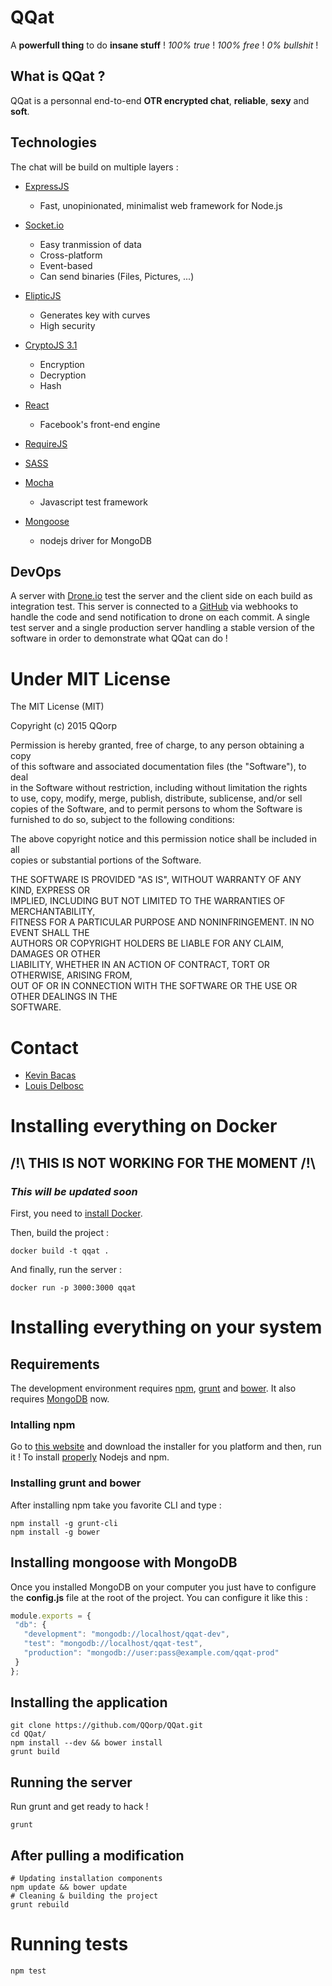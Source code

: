 # QQat
A **powerfull thing** to do **insane stuff** ! _100% true_ ! _100% free_ ! _0% bullshit_ !

## What is QQat ?
QQat is a personnal end-to-end **OTR encrypted chat**, **reliable**, **sexy** and **soft**.

## Technologies
The chat will be build on multiple layers :
- [ExpressJS](http://expressjs.com/)
  - Fast, unopinionated, minimalist web framework for Node.js

- [Socket.io](http://socket.io/)
  - Easy tranmission of data
  - Cross-platform
  - Event-based
  - Can send binaries (Files, Pictures, ...)

- [ElipticJS](https://github.com/indutny/elliptic)
  - Generates key with curves
  - High security

- [CryptoJS 3.1](https://code.google.com/p/crypto-js/)
  - Encryption
  - Decryption
  - Hash

- [React](https://facebook.github.io/react/)
  - Facebook's front-end engine

- [RequireJS](http://requirejs.org/)
- [SASS](http://sass-lang.com/)
- [Mocha](http://mochajs.org/)
  - Javascript test framework

- [Mongoose](http://mongoosejs.com/)
  - nodejs driver for MongoDB

## DevOps
A server with [Drone.io](drone.io) test the server and the client side on each build as integration test. This server is connected to a [GitHub](https://github.com/) via webhooks to handle the code and send notification to drone on each commit. A single test server and a single production server handling a stable version of the software in order to demonstrate what QQat can do !

# Under MIT License
The MIT License (MIT)

Copyright (c) 2015 QQorp

Permission is hereby granted, free of charge, to any person obtaining a copy<br>of this software and associated documentation files (the "Software"), to deal<br>in the Software without restriction, including without limitation the rights<br>to use, copy, modify, merge, publish, distribute, sublicense, and/or sell<br>copies of the Software, and to permit persons to whom the Software is<br>furnished to do so, subject to the following conditions:

The above copyright notice and this permission notice shall be included in all<br>copies or substantial portions of the Software.

THE SOFTWARE IS PROVIDED "AS IS", WITHOUT WARRANTY OF ANY KIND, EXPRESS OR<br>IMPLIED, INCLUDING BUT NOT LIMITED TO THE WARRANTIES OF MERCHANTABILITY,<br>FITNESS FOR A PARTICULAR PURPOSE AND NONINFRINGEMENT. IN NO EVENT SHALL THE<br>AUTHORS OR COPYRIGHT HOLDERS BE LIABLE FOR ANY CLAIM, DAMAGES OR OTHER<br>LIABILITY, WHETHER IN AN ACTION OF CONTRACT, TORT OR OTHERWISE, ARISING FROM,<br>OUT OF OR IN CONNECTION WITH THE SOFTWARE OR THE USE OR OTHER DEALINGS IN THE<br>SOFTWARE.

# Contact
- [Kevin Bacas](https://github.com/KevinBacas)
- [Louis Delbosc](https://github.com/LouisDelbosc)

# Installing everything on Docker
## /!\ **THIS IS NOT WORKING FOR THE MOMENT** /!\
### *This will be updated soon*
First, you need to [install Docker](https://docs.docker.com/installation/).

Then, build the project :

```shell
docker build -t qqat .
```

And finally, run the server :

```shell
docker run -p 3000:3000 qqat
```

# Installing everything on your system
## Requirements
The development environment requires [npm](https://www.npmjs.com/), [grunt](http://gruntjs.com/) and [bower](http://bower.io/). It also requires [MongoDB](https://www.mongodb.org/) now.

### Intalling npm
Go to [this website](https://nodejs.org/download/) and download the installer for you platform and then, run it !
To install [properly](https://www.joyent.com/blog/installing-node-and-npm/) Nodejs and npm.

### Installing grunt and bower
After installing npm take you favorite CLI and type :

```shell
npm install -g grunt-cli
npm install -g bower
```

## Installing mongoose with MongoDB
Once you installed MongoDB on your computer you just have to configure the **config.js** file at the root of the project. You can configure it like this :

```javascript
module.exports = {
 "db": {
   "development": "mongodb://localhost/qqat-dev",
   "test": "mongodb://localhost/qqat-test",
   "production": "mongodb://user:pass@example.com/qqat-prod"
 }
};
```

## Installing the application

```shell
git clone https://github.com/QQorp/QQat.git
cd QQat/
npm install --dev && bower install
grunt build
```

## Running the server
Run grunt and get ready to hack !

```shell
grunt
```

## After pulling a modification

```shell
# Updating installation components
npm update && bower update
# Cleaning & building the project
grunt rebuild
```

# Running tests

```shell
npm test
```
